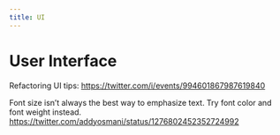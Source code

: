 ```yaml
---
title: UI
---
```


# User Interface

Refactoring UI tips: https://twitter.com/i/events/994601867987619840

Font size isn’t always the best way to emphasize text. Try font color and font weight instead. https://twitter.com/addyosmani/status/1276802452352724992
